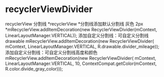 # recyclerViewDivider
recyclerView 分割线
*recyclerView
 *分割线添加默认分割线  灰色 2px 
 *mRecyclerView.addItemDecoration(new RecyclerViewDivider(mContext, LinearLayoutManager.VERTICAL));
  添加自定义分割线：可自定义分割线drawable
 mRecyclerView.addItemDecoration(new RecyclerViewDivider(
    mContext, LinearLayoutManager.VERTICAL, R.drawable.divider_mileage));
 添加自定义分割线：可自定义分割线高度和颜色
   mRecyclerView.addItemDecoration(new RecyclerViewDivider(
      mContext, LinearLayoutManager.VERTICAL, 10, ContextCompat.getColor(mContext, R.color.divide_gray_color)));
